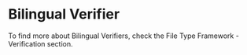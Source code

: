 Bilingual Verifier
=====
To find more about Bilingual Verifiers, check the File Type Framework - Verification section.